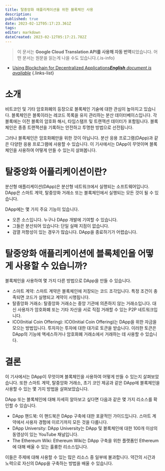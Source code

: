 ```yaml
---
title: 탈중앙화 애플리케이션을 위한 블록체인 사용
description: 
published: true
date: 2023-02-12T05:17:23.361Z
tags: 
editor: markdown
dateCreated: 2023-02-12T05:17:21.782Z
---
```


> 이 문서는 **Google Cloud Translation API를 사용해 자동 번역**되었습니다.
어떤 문서는 원문을 읽는게 나을 수도 있습니다.{.is-info}



- [Using Blockchain for Decentralized Applications***English** document is available*](/en/Knowledge-base/Common/using-blockchain-for-decentralized-applications)
{.links-list}


# 소개

비트코인 및 기타 암호화폐의 등장으로 블록체인 기술에 대한 관심이 높아지고 있습니다. 블록체인은 블록이라는 레코드 목록을 유지 관리하는 분산 데이터베이스입니다. 각 블록에는 이전 블록의 암호화 해시, 타임스탬프 및 트랜잭션 데이터가 포함됩니다. 블록체인은 종종 트랜잭션을 기록하는 안전하고 투명한 방법으로 선전됩니다.

그러나 블록체인은 암호화폐만을 위한 것이 아닙니다. 분산 응용 프로그램(DApp)과 같은 다양한 응용 프로그램에 사용할 수 있습니다. 이 기사에서는 DApp이 무엇이며 블록체인을 사용하여 어떻게 만들 수 있는지 살펴봅니다.

# 탈중앙화 어플리케이션이란?

분산형 애플리케이션(DApp)은 분산형 네트워크에서 실행되는 소프트웨어입니다. DApp은 스마트 계약, 탈중앙화 거래소 또는 블록체인에서 실행되는 모든 것이 될 수 있습니다.

DApp에는 몇 가지 주요 기능이 있습니다.

- 오픈 소스입니다. 누구나 DApp 개발에 기여할 수 있습니다.
- 그들은 분산되어 있습니다: 단일 실패 지점이 없습니다.
- 검열 저항성이 있는 경우가 많습니다. DApp을 종료하기가 어렵습니다.

# 탈중앙화 애플리케이션에 블록체인을 어떻게 사용할 수 있습니까?

블록체인을 사용하여 몇 가지 다른 방법으로 DApp을 만들 수 있습니다.

- 스마트 계약: 스마트 계약은 블록체인에 저장되는 코드 조각입니다. 특정 조건이 충족되면 코드가 실행되고 계약이 시행됩니다.
- 탈중앙화 거래소: 탈중앙화 거래소는 중앙 기관에 의존하지 않는 거래소입니다. 대신 사용자가 암호화폐 또는 기타 자산을 서로 직접 거래할 수 있는 P2P 네트워크입니다.
- ICO(Initial Coin Offering): ICO(Initial Coin Offering)는 DApp을 위한 자금을 모으는 방법입니다. 투자자는 투자에 대한 대가로 토큰을 받습니다. 이러한 토큰은 DApp의 기능에 액세스하거나 암호화폐 거래소에서 거래하는 데 사용할 수 있습니다.

# 결론

이 기사에서는 DApp이 무엇이며 블록체인을 사용하여 어떻게 만들 수 있는지 살펴보았습니다. 또한 스마트 계약, 탈중앙화 거래소, 초기 코인 제공과 같은 DApp에 블록체인을 사용할 수 있는 몇 가지 방법을 살펴보았습니다.

DApp 또는 블록체인에 대해 자세히 알아보고 싶다면 다음과 같은 몇 가지 리소스를 확인할 수 있습니다.

- DApp 핸드북: 이 핸드북은 DApp 구축에 대한 포괄적인 가이드입니다. 스마트 계약에서 사용자 경험에 이르기까지 모든 것을 다룹니다.
- DApp University: DApp University는 DApp 및 블록체인에 대한 100개 이상의 동영상이 있는 YouTube 채널입니다.
- The Ethereum Wiki: Ethereum Wiki는 DApp 구축을 위한 플랫폼인 Ethereum에 대해 배울 수 있는 훌륭한 리소스입니다.

이들은 주제에 대해 사용할 수 있는 많은 리소스 중 일부에 불과합니다. 약간의 시간과 노력으로 자신의 DApp을 구축하는 방법을 배울 수 있습니다.